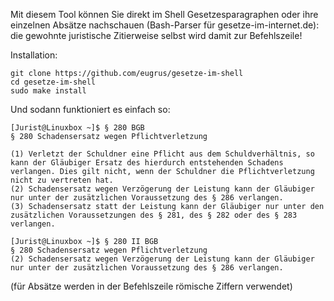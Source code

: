 Mit diesem Tool können Sie direkt im Shell Gesetzesparagraphen oder ihre einzelnen Absätze nachschauen (Bash-Parser für gesetze-im-internet.de): die gewohnte juristische Zitierweise selbst wird damit zur Befehlszeile!

Installation:
```
git clone https://github.com/eugrus/gesetze-im-shell
cd gesetze-im-shell
sudo make install
```

Und sodann funktioniert es einfach so:
```
[Jurist@Linuxbox ~]$ § 280 BGB
§ 280 Schadensersatz wegen Pflichtverletzung

(1) Verletzt der Schuldner eine Pflicht aus dem Schuldverhältnis, so kann der Gläubiger Ersatz des hierdurch entstehenden Schadens verlangen. Dies gilt nicht, wenn der Schuldner die Pflichtverletzung nicht zu vertreten hat.
(2) Schadensersatz wegen Verzögerung der Leistung kann der Gläubiger nur unter der zusätzlichen Voraussetzung des § 286 verlangen.
(3) Schadensersatz statt der Leistung kann der Gläubiger nur unter den zusätzlichen Voraussetzungen des § 281, des § 282 oder des § 283 verlangen.

[Jurist@Linuxbox ~]$ § 280 II BGB
§ 280 Schadensersatz wegen Pflichtverletzung
(2) Schadensersatz wegen Verzögerung der Leistung kann der Gläubiger nur unter der zusätzlichen Voraussetzung des § 286 verlangen.
```

(für Absätze werden in der Befehlszeile römische Ziffern verwendet)
